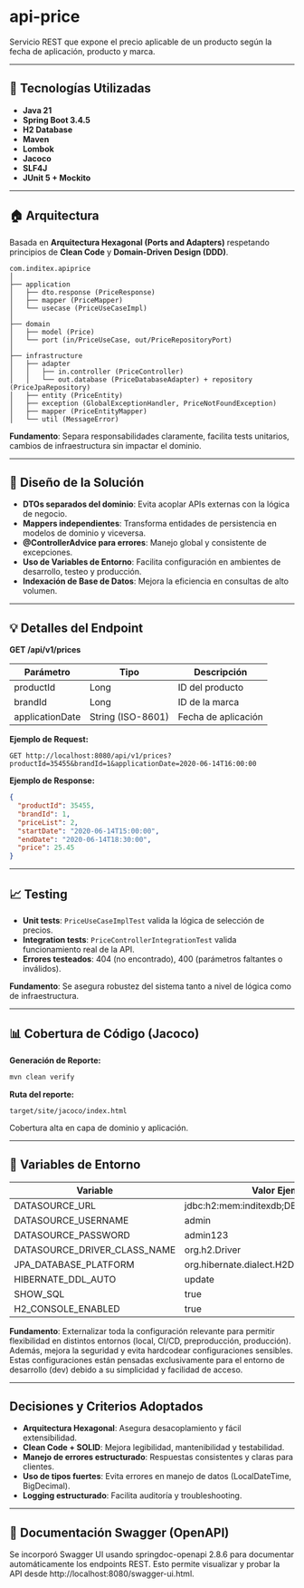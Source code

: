 # api-price

Servicio REST que expone el precio aplicable de un producto según la fecha de aplicación, producto y marca.

---

## 🚀 Tecnologías Utilizadas

- **Java 21**
- **Spring Boot 3.4.5**
- **H2 Database**
- **Maven**
- **Lombok**
- **Jacoco**
- **SLF4J**
- **JUnit 5 + Mockito**

---

## 🏠 Arquitectura

Basada en **Arquitectura Hexagonal (Ports and Adapters)** respetando principios de **Clean Code** y **Domain-Driven Design (DDD)**.

```
com.inditex.apiprice
│
├── application
│   ├── dto.response (PriceResponse)
│   ├── mapper (PriceMapper)
│   └── usecase (PriceUseCaseImpl)
│
├── domain
│   ├── model (Price)
│   └── port (in/PriceUseCase, out/PriceRepositoryPort)
│
├── infrastructure
│   ├── adapter
│   │   ├── in.controller (PriceController)
│   │   └── out.database (PriceDatabaseAdapter) + repository (PriceJpaRepository)
│   ├── entity (PriceEntity)
│   ├── exception (GlobalExceptionHandler, PriceNotFoundException)
│   ├── mapper (PriceEntityMapper)
│   └── util (MessageError)

```

**Fundamento**: Separa responsabilidades claramente, facilita tests unitarios, cambios de infraestructura sin impactar el dominio.

---

## 🔖 Diseño de la Solución

- **DTOs separados del dominio**: Evita acoplar APIs externas con la lógica de negocio.
- **Mappers independientes**: Transforma entidades de persistencia en modelos de dominio y viceversa.
- **@ControllerAdvice para errores**: Manejo global y consistente de excepciones.
- **Uso de Variables de Entorno**: Facilita configuración en ambientes de desarrollo, testeo y producción.
- **Indexación de Base de Datos**: Mejora la eficiencia en consultas de alto volumen.

---

## 💡 Detalles del Endpoint

**GET /api/v1/prices**

| Parámetro | Tipo | Descripción |
|------------|------|--------------|
| productId  | Long | ID del producto |
| brandId    | Long | ID de la marca |
| applicationDate | String (ISO-8601) | Fecha de aplicación |

**Ejemplo de Request:**
```http
GET http://localhost:8080/api/v1/prices?productId=35455&brandId=1&applicationDate=2020-06-14T16:00:00
```

**Ejemplo de Response:**
```json
{
  "productId": 35455,
  "brandId": 1,
  "priceList": 2,
  "startDate": "2020-06-14T15:00:00",
  "endDate": "2020-06-14T18:30:00",
  "price": 25.45
}
```

---

## 📈 Testing

- **Unit tests**: `PriceUseCaseImplTest` valida la lógica de selección de precios.
- **Integration tests**: `PriceControllerIntegrationTest` valida funcionamiento real de la API.
- **Errores testeados**: 404 (no encontrado), 400 (parámetros faltantes o inválidos).

**Fundamento**: Se asegura robustez del sistema tanto a nivel de lógica como de infraestructura.

---

## 📊 Cobertura de Código (Jacoco)

**Generación de Reporte:**
```bash
mvn clean verify
```
**Ruta del reporte:**
```
target/site/jacoco/index.html
```

Cobertura alta en capa de dominio y aplicación.

---

## 📂 Variables de Entorno

| Variable | Valor Ejemplo |
|----------|--------------|
| DATASOURCE_URL | jdbc:h2:mem:inditexdb;DB_CLOSE_DELAY=-1 |
| DATASOURCE_USERNAME | admin        |
| DATASOURCE_PASSWORD | admin123     |
| DATASOURCE_DRIVER_CLASS_NAME | org.h2.Driver|
| JPA_DATABASE_PLATFORM | org.hibernate.dialect.H2Dialect     |
| HIBERNATE_DDL_AUTO | update     |
| SHOW_SQL | true     |
| H2_CONSOLE_ENABLED | true     |

**Fundamento**:  Externalizar toda la configuración relevante para permitir flexibilidad en distintos entornos (local, CI/CD, preproducción, producción). Además, mejora la seguridad y evita hardcodear configuraciones sensibles.
Estas configuraciones están pensadas exclusivamente para el entorno de desarrollo (dev) debido a su simplicidad y facilidad de acceso.

---

##  Decisiones y Criterios Adoptados

- **Arquitectura Hexagonal**: Asegura desacoplamiento y fácil extensibilidad.
- **Clean Code + SOLID**: Mejora legibilidad, mantenibilidad y testabilidad.
- **Manejo de errores estructurado**: Respuestas consistentes y claras para clientes.
- **Uso de tipos fuertes**: Evita errores en manejo de datos (LocalDateTime, BigDecimal).
- **Logging estructurado**: Facilita auditoría y troubleshooting.

---

## 📄 Documentación Swagger (OpenAPI)
Se incorporó Swagger UI usando springdoc-openapi 2.8.6 para documentar automáticamente los endpoints REST.
Esto permite visualizar y probar la API desde http://localhost:8080/swagger-ui.html.



